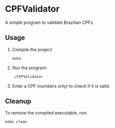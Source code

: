 # CPFValidator

A simple program to validate Brazilian CPFs.

## Usage

1. Compile the project:
   ```sh
   make
   ```

2. Run the program:
   ```sh
   ./CPFValidator
   ```

3. Enter a CPF (numbers only) to check if it is valid.

## Cleanup

To remove the compiled executable, run:
```sh
make clean
```
